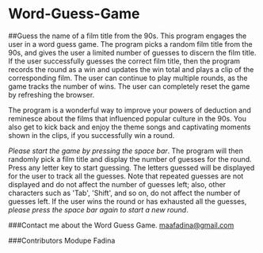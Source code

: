 # Word-Guess-Game
##Guess the name of a film title from the 90s.
This program engages the user in a word guess game. The program picks a random film title from the 90s, and gives the user a limited number of guesses to discern the film title. If the user successfully guesses the correct film title, then the program records the round as a win and updates the win total and plays a clip of the corresponding film. The user can continue to play multiple rounds, as the game tracks the number of wins. The user can completely reset the game by refreshing the browser.

The program is a wonderful way to improve your powers of deduction and reminesce about the films that influenced popular culture in the 90s. You also get to kick back and enjoy the theme songs and captivating moments shown in the clips, if you successfully win a round.

*Please start the game by pressing the space bar*. The program will then randomly pick a film title and display the number of guesses for the round. Press any letter key to start guessing. The letters guessed will be displayed for the user to track all the guesses. Note that repeated guesses are not displayed and do not affect the number of guesses left; also, other characters such as 'Tab', 'Shift', and so on, do not affect the number of guesses left. If the user wins the round or has exhausted all the guesses, *please press the space bar again to start a new round*.


###Contact me about the Word Guess Game.
maafadina@gmail.com


###Contributors
Modupe Fadina

